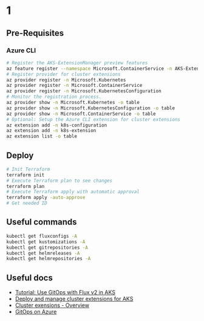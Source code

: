 # 1

## Pre-Requisites

### Azure CLI

```bash
# Register the AKS-ExtensionManager preview features
az feature register --namespace Microsoft.ContainerService -n AKS-ExtensionManager
# Register provider for cluster extensions
az provider register -n Microsoft.Kubernetes
az provider register -n Microsoft.ContainerService
az provider register -n Microsoft.KubernetesConfiguration
# Monitor the registration process.
az provider show -n Microsoft.Kubernetes -o table
az provider show -n Microsoft.KubernetesConfiguration -o table
az provider show -n Microsoft.ContainerService -o table
# Optional: Setup the Azure CLI extension for cluster extensions
az extension add -n k8s-configuration
az extension add -n k8s-extension
az extension list -o table
```

## Deploy

```bash
# Init Terraform
terraform init
# Execute Terraform plan to see changes
terraform plan
# Execute Terraform apply with automatic approval
terraform apply -auto-approve
# Get needed ID
```

## Useful commands

```bash
kubectl get fluxconfigs -A
kubectl get kustomizations -A
kubectl get gitrepositories -A
kubectl get helmreleases -A
kubectl get helmrepositories -A
```

## Useful docs

* [Tutorial: Use GitOps with Flux v2 in AKS](https://docs.microsoft.com/en-us/azure/azure-arc/kubernetes/tutorial-use-gitops-flux2)
* [Deploy and manage cluster extensions for AKS](https://docs.microsoft.com/en-us/azure/aks/cluster-extensions?tabs=azure-cli)
* [Cluster exensions - Overview](https://docs.microsoft.com/en-us/azure/azure-arc/kubernetes/conceptual-extensions)
* [GitOps on Azure](https://docs.microsoft.com/en-us/azure/azure-arc/kubernetes/conceptual-gitops-flux2)
